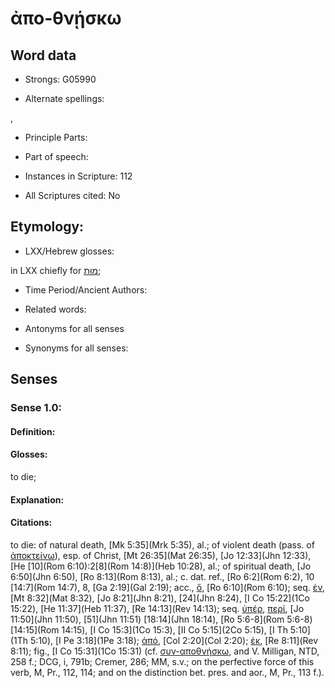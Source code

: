 # ἀπο-θνῄσκω

<!-- Status: S2=NeedsEdits -->
<!-- Lexica used for edits:   -->

## Word data

* Strongs: G05990

* Alternate spellings:

,

* Principle Parts: 


* Part of speech: 


* Instances in Scripture: 112

* All Scriptures cited: No

## Etymology: 


* LXX/Hebrew glosses: 

in LXX chiefly for [מוּת](//en-uhl/H4191);

* Time Period/Ancient Authors: 


* Related words: 

* Antonyms for all senses

* Synonyms for all senses: 


## Senses 


### Sense  1.0: 

#### Definition: 

#### Glosses: 

to die; 

#### Explanation: 


#### Citations: 

to die: of natural death, [Mk 5:35](Mrk 5:35), al.; of violent death (pass. of [ἀποκτείνω]()), esp. of Christ, [Mt 26:35](Mat 26:35), [Jo 12:33](Jhn 12:33), [He [10](Rom 6:10):2[8](Rom 14:8)](Heb 10:28), al.; of spiritual death, [Jo 6:50](Jhn 6:50), [Ro 8:13](Rom 8:13), al.; c. dat. ref., [Ro 6:2](Rom 6:2), 10 [14:7](Rom 14:7), 8, [Ga 2:19](Gal 2:19); acc., [ὅ](), [Ro 6:10](Rom 6:10); seq. [ἐν](), [Mt 8:32](Mat 8:32), [Jo 8:21](Jhn 8:21), [24](Jhn 8:24), [I Co 15:22](1Co 15:22), [He 11:37](Heb 11:37), [Re 14:13](Rev 14:13); seq. [ὑπέρ](), [περί](), [Jo 11:50](Jhn 11:50), [51](Jhn 11:51) [18:14](Jhn 18:14), [Ro 5:6-8](Rom 5:6-8) [14:15](Rom 14:15), [I Co 15:3](1Co 15:3), [II Co 5:15](2Co 5:15), [I Th 5:10](1Th 5:10), [I Pe 3:18](1Pe 3:18); [ἀπό](), [Col 2:20](Col 2:20); [ἐκ](), [Re 8:11](Rev 8:11); fig., [I Co 15:31](1Co 15:31) (cf. [συν-αποθνήσκω](), and V. Milligan, NTD, 258 f.; DCG, i, 791b; Cremer, 286; MM, s.v.; on the perfective force of this verb, M, Pr., 112, 114; and on the distinction bet. pres. and aor., M, Pr., 113 f.).
